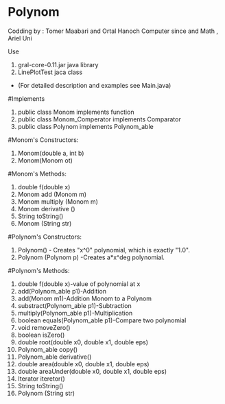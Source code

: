 # Polynom

Codding by : Tomer Maabari and Ortal Hanoch
Computer since and Math , Ariel Uni

Use
1) gral-core-0.11.jar java library
2) LinePlotTest jaca class
* (For detailed description and examples see Main.java)

#Implements
1) public class Monom implements function
2) public class Monom_Comperator implements Comparator<Monom>
3) public class Polynom implements Polynom_able

#Monom's Constructors:
1) Monom(double a, int b)
2) Monom(Monom ot)

#Monom's Methods:
1) double f(double x)
2) Monom add (Monom m)
3) Monom multiply (Monom m)
4) Monom derivative ()
5) String toString()
6) Monom (String str)

#Polynom's Constructors:
1) Polynom() - Creates "x^0" polynomial, which is exactly "1.0".
2) Polynom (Polynom p) -Creates a*x^deg polynomial.

#Polynom's Methods:
1) double f(double x)-value of polynomial at x
2) add(Polynom_able p1)-Addition
3) add(Monom m1)-Addition Monom to a Polynom
4) substract(Polynom_able p1)-Subtraction
5) multiply(Polynom_able p1)-Multiplication
6) boolean equals(Polynom_able p1)-Compare two polynomial
7) void removeZero()
8) boolean isZero()
9) double root(double x0, double x1, double eps)
10) Polynom_able copy()
11) Polynom_able derivative()
12) double area(double x0, double x1, double eps)
13) double areaUnder(double x0, double x1, double eps)
14) Iterator<Monom> iteretor()
15) String toString()
16) Polynom (String str)
